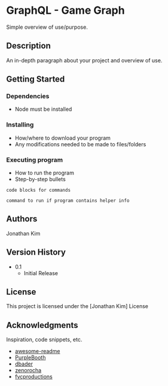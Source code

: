 # GraphQL - Game Graph

Simple overview of use/purpose.

## Description

An in-depth paragraph about your project and overview of use.

## Getting Started

### Dependencies

* Node must be installed

### Installing

* How/where to download your program
* Any modifications needed to be made to files/folders

### Executing program

* How to run the program
* Step-by-step bullets
```
code blocks for commands
```
```
command to run if program contains helper info
```

## Authors

Jonathan Kim

## Version History

* 0.1
    * Initial Release

## License

This project is licensed under the [Jonathan Kim] License 

## Acknowledgments

Inspiration, code snippets, etc.
* [awesome-readme](https://github.com/matiassingers/awesome-readme)
* [PurpleBooth](https://gist.github.com/PurpleBooth/109311bb0361f32d87a2)
* [dbader](https://github.com/dbader/readme-template)
* [zenorocha](https://gist.github.com/zenorocha/4526327)
* [fvcproductions](https://gist.github.com/fvcproductions/1bfc2d4aecb01a834b46)
